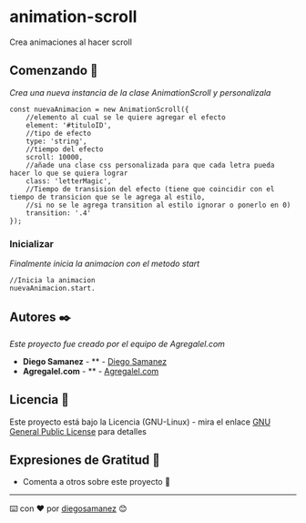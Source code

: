 # animation-scroll

Crea animaciones al hacer scroll

## Comenzando 🚀
_Crea una nueva instancia de la clase AnimationScroll y personalizala_
```
const nuevaAnimacion = new AnimationScroll({
    //elemento al cual se le quiere agregar el efecto
    element: '#tituloID',
    //tipo de efecto
    type: 'string',
    //tiempo del efecto
    scroll: 10000,
    //añade una clase css personalizada para que cada letra pueda hacer lo que se quiera lograr
    class: 'letterMagic',
    //Tiempo de transision del efecto (tiene que coincidir con el tiempo de transicion que se le agrega al estilo,
    //si no se le agrega transition al estilo ignorar o ponerlo en 0)
    transition: '.4'
});
```


### Inicializar 

_Finalmente inicia la animacion con el metodo start_

```
//Inicia la animacion
nuevaAnimacion.start.
```

## Autores ✒️

_Este proyecto fue creado por el equipo de Agregalel.com_

* **Diego Samanez** - ** - [Diego Samanez](https://github.com/diegosamanez)
* **Agregalel.com** - ** - [Agregalel.com](https://agregalel.com)


## Licencia 📄

Este proyecto está bajo la Licencia (GNU-Linux) - mira el enlace [GNU General Public License](https://es.wikipedia.org/wiki/GNU_General_Public_License) para detalles

## Expresiones de Gratitud 🎁

* Comenta a otros sobre este proyecto 📢 


---
⌨️ con ❤️ por [diegosamanez](https://github.com/diegosamanez) 😊
